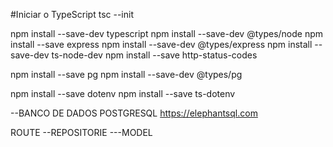 #Iniciar o TypeScript
tsc --init

npm install --save-dev typescript
npm install --save-dev @types/node 
npm install --save express
npm install --save-dev @types/express
npm install --save-dev ts-node-dev
npm install --save http-status-codes

npm install --save pg
npm install --save-dev @types/pg

npm install --save dotenv
npm install --save ts-dotenv


--BANCO DE DADOS POSTGRESQL
https://elephantsql.com

ROUTE
--REPOSITORIE
---MODEL


